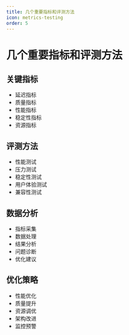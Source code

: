 ```yaml
---
title: 几个重要指标和评测方法
icon: metrics-testing
order: 5
---
```


# 几个重要指标和评测方法

## 关键指标
- 延迟指标
- 质量指标
- 性能指标
- 稳定性指标
- 资源指标

## 评测方法
- 性能测试
- 压力测试
- 稳定性测试
- 用户体验测试
- 兼容性测试

## 数据分析
- 指标采集
- 数据处理
- 结果分析
- 问题诊断
- 优化建议

## 优化策略
- 性能优化
- 质量提升
- 资源调优
- 架构改进
- 监控预警

